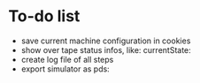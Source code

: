 # To-do list
- save current machine configuration in cookies
- show over tape status infos, like: currentState:
- create log file of all steps
- export simulator as pds: 